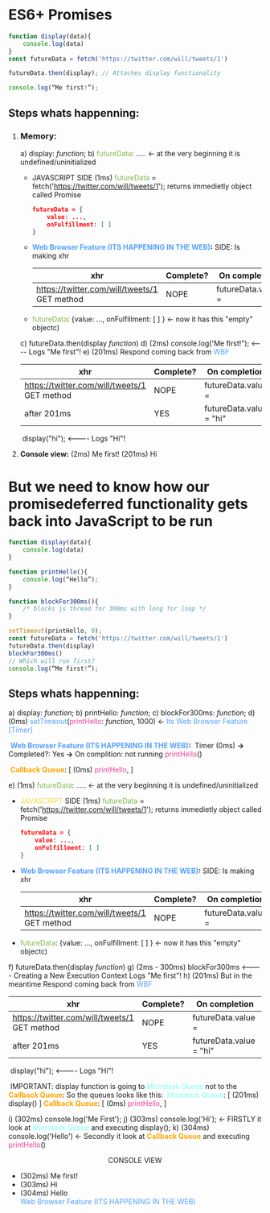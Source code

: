 # ES6+ Promises

```javascript
function display(data){
 	console.log(data)
}
const futureData = fetch('https://twitter.com/will/tweets/1')

futureData.then(display); // Attaches display functionality

console.log(“Me first!”);
```

## Steps whats happenning:

1. ### **Memory**:

   a) display: *function*;
   b) <span style="color: #82b74b">futureData</span>: .....	<-  at the very beginning it is undefined/uninitialized

   - JAVASCRIPT SIDE
     (1ms) <span style="color: #82b74b">futureData</span> = fetch('https://twitter.com/will/tweets/1');
     returns immedietly object called Promise 

     ```json
     futureData = {
         value: ..., 
         onFulfillment: [ ] 
     } 
     ```
     
   - **<span style="color: #54a0ff">Web Browser Feature (ITS HAPPENING IN THE WEB)</span>:** SIDE:
     Is making xhr 

     | xhr                                               | Complete? | On completion      |
     | ------------------------------------------------- | --------- | ------------------ |
     | https://twitter.com/will/tweets/1<br />GET method | NOPE      | futureData.value = |

   - <span style="color: #82b74b">futureData</span>: {value: ..., onFulfillment: [ ] }          <- now it has this "empty" objectc) 

   c) futureData.then(display *function*)
   d) (2ms) console.log('Me first!");              <---- Logs "Me first"!
   e) (201ms) Respond coming back from <span style="color: #54a0ff">WBF</span>

   | xhr                                               | Complete? | On completion           |
   | ------------------------------------------------- | --------- | ----------------------- |
   | https://twitter.com/will/tweets/1<br />GET method | NOPE      | futureData.value =      |
   | after 201ms                                       | YES       | futureData.value = "hi" |

   ​	display("hi");        <---- Logs "Hi"!

2. **Console view:**
   (2ms) Me first! 
   (201ms) Hi

# But we need to know how our promisedeferred functionality gets back into JavaScript to be run

```javascript
function display(data){
    console.log(data)
}

function printHello(){
    console.log(“Hello”);
}

function blockFor300ms(){
    /* blocks js thread for 300ms with long for loop */
}

setTimeout(printHello, 0);
const futureData = fetch('https://twitter.com/will/tweets/1')
futureData.then(display)
blockFor300ms()
// Which will run first?
console.log(“Me first!”);
```



## Steps whats happenning:

a) display: *function*;
b) printHello: *function*;
c) blockFor300ms: *function*;
d) (0ms) <span style="color: #54a0ff">setTimeout</span>(<span style="color: #e84393">printHello</span>: *function*, 1000)		<-  <span style="color: #54a0ff">Its Web Browser Feature [Timer]</span>

​			**<span style="color: #54a0ff">Web Browser Feature (ITS HAPPENING IN THE WEB)</span>:**
​		Timer (0ms) **->** Completed?: Yes **->** On complition: not running <span style="color: #e84393">printHello</span>()

​		**<span style="color: orange">Callback Queue</span>**: [ (0ms) <span style="color: #e84393">printHello</span>,  ]		

e) (1ms)  <span style="color: #82b74b">futureData</span>: .....	<-  at the very beginning it is undefined/uninitialized

-  <span style="color: #f0db4f">JAVASCRIPT</span> SIDE
    (1ms) <span style="color: #82b74b">futureData</span> = fetch('https://twitter.com/will/tweets/1');
    returns immedietly object called Promise 

    ```json
    futureData = {
        value: ..., 
        onFulfillment: [ ] 
    } 
    ```

- **<span style="color: #54a0ff">Web Browser Feature (ITS HAPPENING IN THE WEB)</span>:** SIDE:
    Is making xhr 

    | xhr                                               | Complete? | On completion      |
    | ------------------------------------------------- | --------- | ------------------ |
    | https://twitter.com/will/tweets/1<br />GET method | NOPE      | futureData.value = |

- <span style="color: #82b74b">futureData</span>: {value: ..., onFulfillment: [ ] }          <- now it has this "empty" objectc) 

f) futureData.then(display *function*)
g) (2ms - 300ms) blockFor300ms         <---- Creating a New Execution Context Logs "Me first"!
h) (201ms) But in the meantime Respond coming back from <span style="color: #54a0ff">WBF</span>

| xhr                                               | Complete? | On completion           |
| ------------------------------------------------- | --------- | ----------------------- |
| https://twitter.com/will/tweets/1<br />GET method | NOPE      | futureData.value =      |
| after 201ms                                       | YES       | futureData.value = "hi" |

​	display("hi");        <---- Logs "Hi"!

​	IMPORTANT: display function is going to <span style="color: #7efff5">Microtask Queue</span> not to the **<span style="color: orange">Callback Queue</span>**:
So the queues looks like this:
​	<span style="color: #7efff5">Microtask Queue</span>: [ (201ms) display() ]
**<span style="color: orange">	Callback Queue</span>**: [ (0ms) <span style="color: #e84393">printHello</span>, ]	

i) (302ms) console.log('Me First');
j) (303ms) console.log('Hi');  			     <- FIRSTLY it look at <span style="color: #7efff5">Microtask Queue</span> and executing display();
k) (304ms) console.log('Hello')				<- Secondly it look at **<span style="color: orange">Callback Queue</span>** and executing <span style="color: #e84393">printHello</span>()



<center>CONSOLE VIEW</center> 
<ul>
    <li>
    	(302ms) Me first!    
    </li>
	<li>
    (303ms) Hi
    </li>
    <li>
    (304ms) Hello
    </li>
    <span style="color: #54a0ff">Web Browser Feature (ITS HAPPENING IN THE WEB)</span>
</ul>













































